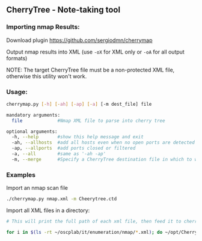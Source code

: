 ## CherryTree - Note-taking tool

### Importing nmap Results:

Download plugin  https://github.com/sergiodmn/cherrymap

Output nmap results into XML (use `-oX` for XML only or `-oA` for all output formats)

NOTE: The target CherryTree file must be a non-protected XML file, otherwise this utility won't work.

### Usage:

```bash
cherrymap.py [-h] [-ah] [-ap] [-a] [-m dest_file] file

mandatory arguments:
  file             #Nmap XML file to parse into cherry tree

optional arguments:
  -h, --help       #show this help message and exit
  -ah, --allhosts  #add all hosts even when no open ports are detected
  -ap, --allports  #add ports closed or filtered
  -a, --all        #same as '-ah -ap'
  -m, --merge      #Specify a CherryTree destination file in which to write the contents
```

### Examples

Import an nmap scan file

```bash
./cherrymap.py nmap.xml -m Cheerytree.ctd
```

Import all XML files in a directory:

```bash
# This will print the full path of each xml file, then feed it to cherrymap to import into the target CTD file

for i in $(ls -rt ~/oscplab/it/enumeration/nmap/*.xml); do ~/opt/CherryTree/cherrymap/cherrymap.py $i -m ~/oscplab/CherryTree/OSCPLab.ctd; done
```

